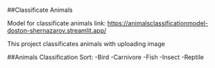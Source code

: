 ##Classificate Animals

Model for classificate animals
link: https://animalsclassificationmodel-doston-shernazarov.streamlit.app/

This project classificates animals with uploading image

##Animals Classification Sort:
  -Bird
  -Carnivore
  -Fish
  -Insect
  -Reptile
